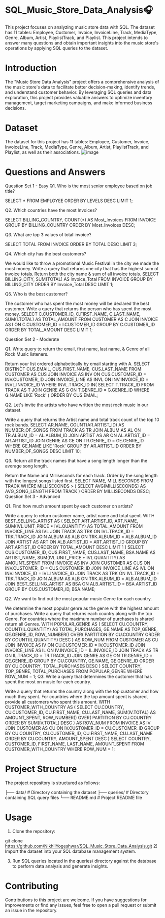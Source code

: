 # SQL_Music_Store_Data_Analysis🎧
This project focuses on analyzing music store data with SQL. The dataset has 11 tables: Employee, Customer, Invoice, InvoiceLine, Track, MediaType, Genre, Album, Artist, PlaylistTrack, and Playlist. This project intends to answer many questions and obtain important insights into the music store's operations by applying SQL queries to the dataset.
# Introduction
The "Music Store Data Analysis" project offers a comprehensive analysis of the music store's data to facilitate better decision-making, identify trends, and understand customer behavior. By leveraging SQL queries and data exploration, this project provides valuable answers to optimize inventory management, target marketing campaigns, and make informed business decisions.
# Dataset
The dataset for this project has 11 tables: Employee, Customer, Invoice, InvoiceLine, Track, MediaType, Genre, Album, Artist, PlaylistTrack, and Playlist, as well as their associations.
![image](https://github.com/NikhilYogeshwar/SQL_Music_Store_Data_Analysis/assets/160239863/4ef195b7-8ca6-4380-b1e2-ce19e6d94af4)
# Questions and Answers
Question Set 1 - Easy
Q1. Who is the most senior employee based on job title?

SELECT * FROM EMPLOYEE
ORDER BY LEVELS DESC
LIMIT 1;

Q2. Which countries have the most Invoices?

SELECT BILLING_COUNTRY, COUNT(*) AS Most_Invoices FROM INVOICE
GROUP BY BILLING_COUNTRY
ORDER BY Most_Invoices DESC;

Q3. What are top 3 values of total invoice?

SELECT TOTAL FROM INVOICE
ORDER BY TOTAL DESC
LIMIT 3;

Q4. Which city has the best customers?

We would like to throw a promotional Music Festival in the city we made the most money.
Write a query that returns one city that has the highest sum of invoice totals.
Return both the city name & sum of all invoice totals.
SELECT BILLING_CITY, SUM(TOTAL) AS Invoice_Total FROM INVOICE
GROUP BY BILLING_CITY
ORDER BY Invoice_Total DESC
LIMIT 1;

Q5. Who is the best customer?

The customer who has spent the most money will be declared the best customer.
Write a query that returns the person who has spent the most money.
SELECT C.CUSTOMER_ID, C.FIRST_NAME, C.LAST_NAME, SUM(I.TOTAL) AS TOTAL_AMOUNT
FROM CUSTOMER AS C
JOIN INVOICE AS I
ON C.CUSTOMER_ID = I.CUSTOMER_ID
GROUP BY C.CUSTOMER_ID
ORDER BY TOTAL_AMOUNT DESC
LIMIT 1;

Question Set 2 - Moderate

Q1. Write query to return the email, first name, last name, & Genre of all Rock Music listeners.

Return your list ordered alphabetically by email starting with A.
SELECT DISTINCT CUS.EMAIL, CUS.FIRST_NAME, CUS.LAST_NAME
FROM CUSTOMER AS CUS
JOIN INVOICE AS INV ON CUS.CUSTOMER_ID = INV.CUSTOMER_ID
JOIN INVOICE_LINE AS INVL ON INV.INVOICE_ID = INVL.INVOICE_ID
WHERE INVL.TRACK_ID IN(
 SELECT T.TRACK_ID
 FROM TRACK AS T
 JOIN GENRE AS G ON T.GENRE_ID = G.GENRE_ID
 WHERE G.NAME LIKE 'Rock'
)
ORDER BY CUS.EMAIL;

Q2. Let's invite the artists who have written the most rock music in our dataset.

Write a query that returns the Artist name and total track count of the top 10 rock bands.
SELECT AR.NAME, COUNT(AR.ARTIST_ID) AS NUMBER_OF_SONGS
FROM TRACK AS TR
JOIN ALBUM AS AL ON TR.ALBUM_ID = AL.ALBUM_ID
JOIN ARTIST AS AR ON AL.ARTIST_ID = AR.ARTIST_ID
JOIN GENRE AS GE ON TR.GENRE_ID = GE.GENRE_ID
WHERE GE.NAME LIKE 'Rock'
GROUP BY AR.ARTIST_ID
ORDER BY NUMBER_OF_SONGS DESC LIMIT 10;

Q3. Return all the track names that have a song length longer than the average song length.

Return the Name and Milliseconds for each track.
Order by the song length with the longest songs listed first.
SELECT NAME, MILLISECONDS
FROM TRACK
WHERE MILLISECONDS > (
 SELECT AVG(MILLISECONDS) AS AVG_SONG_LENGTH
 FROM TRACK
)
ORDER BY MILLISECONDS DESC;
Question Set 3 - Advanced

Q1. Find how much amount spent by each customer on artists?

Write a query to return customer name, artist name and total spent.
WITH BEST_SELLING_ARTIST AS (
	SELECT ART.ARTIST_ID, ART.NAME, SUM(IVL.UNIT_PRICE * IVL.QUANTITY) AS TOTAL_AMOUNT
	FROM INVOICE_LINE AS IVL
	JOIN TRACK AS TRK ON IVL.TRACK_ID = TRK.TRACK_ID
	JOIN ALBUM AS ALB ON TRK.ALBUM_ID = ALB.ALBUM_ID
	JOIN ARTIST AS ART ON ALB.ARTIST_ID = ART.ARTIST_ID
	GROUP BY ART.ARTIST_ID
	ORDER BY TOTAL_AMOUNT DESC LIMIT 1
)
SELECT CUS.CUSTOMER_ID, CUS.FIRST_NAME, CUS.LAST_NAME, BSA.NAME AS ARTIST_NAME, SUM(IVL.UNIT_PRICE * IVL.QUANTITY) AS AMOUNT_SPENT
FROM INVOICE AS INV
JOIN CUSTOMER AS CUS ON INV.CUSTOMER_ID = CUS.CUSTOMER_ID
JOIN INVOICE_LINE AS IVL ON INV.INVOICE_ID = IVL.INVOICE_ID
JOIN TRACK AS TRK ON IVL.TRACK_ID = TRK.TRACK_ID
JOIN ALBUM AS ALB ON TRK.ALBUM_ID = ALB.ALBUM_ID
JOIN BEST_SELLING_ARTIST AS BSA ON ALB.ARTIST_ID = BSA.ARTIST_ID
GROUP BY CUS.CUSTOMER_ID, BSA.NAME;

Q2. We want to find out the most popular music Genre for each country.

We determine the most popular genre as the genre with the highest amount of purchases.
Write a query that returns each country along with the top Genre.
For countries where the maximum number of purchases is shared return all Genres.
WITH POPULAR_GENRE AS (
	SELECT CU.COUNTRY, COUNT(IL.QUANTITY) AS TOTAL_PURCHASES, GE.NAME AS TOP_GENRE, GE.GENRE_ID,
		ROW_NUMBER() OVER(
			PARTITION BY CU.COUNTRY ORDER BY COUNT(IL.QUANTITY) DESC
		) AS ROW_NUM
	FROM CUSTOMER AS CU
	JOIN INVOICE AS IV ON CU.CUSTOMER_ID = IV.CUSTOMER_ID
	JOIN INVOICE_LINE AS IL ON IV.INVOICE_ID = IL.INVOICE_ID
	JOIN TRACK AS TR ON IL.TRACK_ID = TR.TRACK_ID
	JOIN GENRE AS GE ON TR.GENRE_ID = GE.GENRE_ID
	GROUP BY CU.COUNTRY, GE.NAME, GE.GENRE_ID
	ORDER BY CU.COUNTRY, TOTAL_PURCHASES DESC
)
SELECT COUNTRY, TOP_GENRE, TOTAL_PURCHASES
FROM POPULAR_GENRE WHERE ROW_NUM = 1;
Q3. Write a query that determines the customer that has spent the most on music for each country.

Write a query that returns the country along with the top customer and how much they spent.
For countries where the top amount spent is shared, provide all customers who spent this amount.
WITH CUSTOMER_WITH_COUNTRY AS (
	SELECT CU.COUNTRY, CU.CUSTOMER_ID, CU.FIRST_NAME, CU.LAST_NAME, SUM(IV.TOTAL) AS AMOUNT_SPENT,
		ROW_NUMBER() OVER(
			PARTITION BY CU.COUNTRY ORDER BY SUM(IV.TOTAL) DESC
		) AS ROW_NUM
	FROM INVOICE AS IV
	JOIN CUSTOMER AS CU ON IV.CUSTOMER_ID = CU.CUSTOMER_ID
	GROUP BY CU.COUNTRY, CU.CUSTOMER_ID, CU.FIRST_NAME, CU.LAST_NAME
	ORDER BY CU.COUNTRY, AMOUNT_SPENT DESC
)
SELECT COUNTRY, CUSTOMER_ID, FIRST_NAME, LAST_NAME, AMOUNT_SPENT
FROM CUSTOMER_WITH_COUNTRY
WHERE ROW_NUM = 1;

# Project Structure
The project repository is structured as follows:

├── data/                  # Directory containing the dataset
├── queries/               # Directory containing SQL query files
└── README.md              # Project README file

# Usage
1) Clone the repository:

git clone https://github.com/NikhilYogeshwar/SQL_Music_Store_Data_Analysis.git
2) Import the dataset into your SQL database management system.

3) Run SQL queries located in the queries/ directory against the database to perform data analysis and generate insights.

# Contributing
Contributions to this project are welcome. If you have suggestions for improvements or find any issues, feel free to open a pull request or submit an issue in the repository.
   
